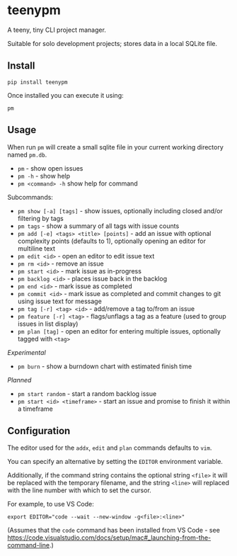 # teenypm
A teeny, tiny CLI project manager.

Suitable for solo development projects; stores data in a local SQLite file.

## Install

`pip install teenypm`

Once installed you can execute it using:

`pm`

## Usage

When run `pm` will create a small sqlite file in your current working directory named `pm.db`.

* `pm` - show open issues
* `pm -h` - show help
* `pm <command> -h` show help for command

Subcommands:

* `pm show [-a] [tags]` - show issues, optionally including closed and/or filtering by tags
* `pm tags` - show a summary of all tags with issue counts
* `pm add [-e] <tags> <title> [points]` - add an issue with optional complexity points (defaults to 1), optionally opening an editor for multiline text
* `pm edit <id>` - open an editor to edit issue text
* `pm rm <id>` - remove an issue
* `pm start <id>` - mark issue as in-progress
* `pm backlog <id>` - places issue back in the backlog
* `pm end <id>` - mark issue as completed
* `pm commit <id>` - mark issue as completed and commit changes to git using issue text for message
* `pm tag [-r] <tag> <id>` - add/remove a tag to/from an issue
* `pm feature [-r] <tag>` - flags/unflags a tag as a feature (used to group issues in list display)
* `pm plan [tag]` - open an editor for entering multiple issues, optionally tagged with `<tag>`

*Experimental*

* `pm burn` - show a burndown chart with estimated finish time

*Planned*

* `pm start random` - start a random backlog issue
* `pm start <id> <timeframe>` - start an issue and promise to finish it within a timeframe

## Configuration

The editor used for the `addx`, `edit` and `plan` commands defaults to `vim`.

You can specify an alternative by setting the `EDITOR` environment variable.

Additionally, if the command string contains the optional string `<file>` it will be replaced with the temporary filename, and the string `<line>` will replaced with the line number with which to set the cursor.

For example, to use VS Code:

`export EDITOR="code --wait --new-window -g<file>:<line>"`

(Assumes that the `code` command has been installed from VS Code - see https://code.visualstudio.com/docs/setup/mac#_launching-from-the-command-line.)
